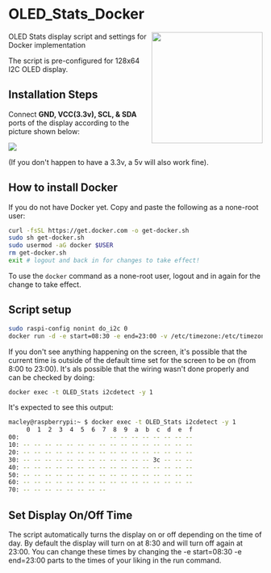# OLED_Stats_Docker

<img align="right" src="https://www.the-diy-life.com/wp-content/uploads/2022/09/187172812-de2de65c-bd30-40e7-a852-2d424edc27ab.jpg" height="220"></img>

OLED Stats display script and settings for Docker implementation

The script is pre-configured for 128x64 I2C OLED display.

## Installation Steps

Connect **GND, VCC(3.3v), SCL, & SDA** ports of the display according to the picture shown below:

<img src="https://www.the-diy-life.com/wp-content/uploads/2021/11/Screenshot-2021-11-14-at-22.16.39-1024x576.jpg">

(If you don't happen to have a 3.3v, a 5v will also work fine).

## How to install Docker

If you do not have Docker yet. Copy and paste the following as a none-root user:

```bash
curl -fsSL https://get.docker.com -o get-docker.sh
sudo sh get-docker.sh
sudo usermod -aG docker $USER
rm get-docker.sh
exit # logout and back in for changes to take effect!
```

To use the `docker` command as a none-root user, logout and in again for the change to take effect.

## Script setup

```bash
sudo raspi-config nonint do_i2c 0
docker run -d -e start=08:30 -e end=23:00 -v /etc/timezone:/etc/timezone -v /etc/localtime:/etc/localtime --network=host --device=/dev/i2c-1 --device=/dev/gpiomem --restart=on-failure --name OLED_Stats macley/oled_stats
```

If you don't see anything happening on the screen, it's possible that the current time is outside of the default time set for the screen to be on (from 8:00 to 23:00).
It's als possible that the wiring wasn't done properly and can be checked by doing:

```bash
docker exec -t OLED_Stats i2cdetect -y 1
```

It's expected to see this output:
```bash
macley@raspberrypi:~ $ docker exec -t OLED_Stats i2cdetect -y 1
     0  1  2  3  4  5  6  7  8  9  a  b  c  d  e  f
00:                         -- -- -- -- -- -- -- --
10: -- -- -- -- -- -- -- -- -- -- -- -- -- -- -- --
20: -- -- -- -- -- -- -- -- -- -- -- -- -- -- -- --
30: -- -- -- -- -- -- -- -- -- -- -- -- 3c -- -- --
40: -- -- -- -- -- -- -- -- -- -- -- -- -- -- -- --
50: -- -- -- -- -- -- -- -- -- -- -- -- -- -- -- --
60: -- -- -- -- -- -- -- -- -- -- -- -- -- -- -- --
70: -- -- -- -- -- -- -- --
```

## Set Display On/Off Time

The script automatically turns the display on or off depending on the time of day. By default the display will turn on at 8:30 and will turn off again at 23:00. You can change these times by changing the -e start=08:30 -e end=23:00 parts to the times of your liking in the run command.
